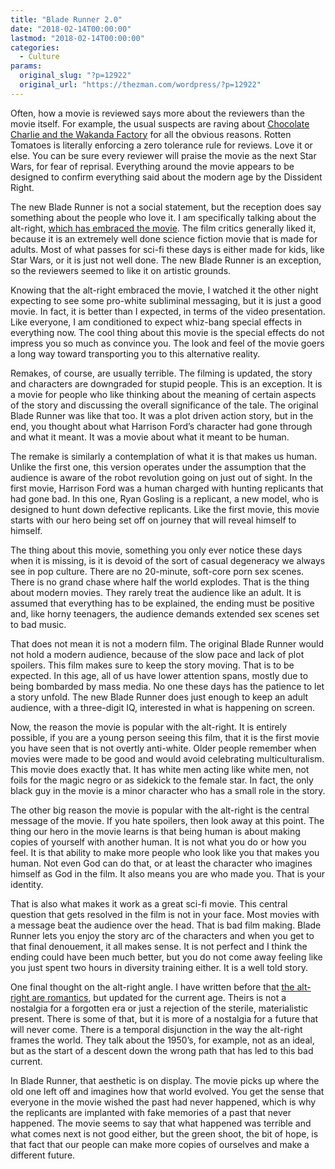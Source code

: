 ```yaml
---
title: "Blade Runner 2.0"
date: "2018-02-14T00:00:00"
lastmod: "2018-02-14T00:00:00"
categories:
  - Culture
params:
  original_slug: "?p=12922"
  original_url: "https://thezman.com/wordpress/?p=12922"
---
```


Often, how a movie is reviewed says more about the reviewers than the
movie itself. For example, the usual suspects are raving about
[Chocolate Charlie and the Wakanda
Factory](https://www.rottentomatoes.com/m/black_panther_2018/) for all
the obvious reasons. Rotten Tomatoes is literally enforcing a zero
tolerance rule for reviews. Love it or else. You can be sure every
reviewer will praise the movie as the next Star Wars, for fear of
reprisal. Everything around the movie appears to be designed to confirm
everything said about the modern age by the Dissident Right.

The new Blade Runner is not a social statement, but the reception does
say something about the people who love it. I am specifically talking
about the alt-right, [which has embraced the
movie](https://www.youtube.com/watch?v=T2ppA30jzOY). The film critics
generally liked it, because it is an extremely well done science fiction
movie that is made for adults. Most of what passes for sci-fi these days
is either made for kids, like Star Wars, or it is just not well done.
The new Blade Runner is an exception, so the reviewers seemed to like it
on artistic grounds.

Knowing that the alt-right embraced the movie, I watched it the other
night expecting to see some pro-white subliminal messaging, but it is
just a good movie. In fact, it is better than I expected, in terms of
the video presentation. Like everyone, I am conditioned to expect
whiz-bang special effects in everything now. The cool thing about this
movie is the special effects do not impress you so much as convince you.
The look and feel of the movie goers a long way toward transporting you
to this alternative reality.

Remakes, of course, are usually terrible. The filming is updated, the
story and characters are downgraded for stupid people. This is an
exception. It is a movie for people who like thinking about the meaning
of certain aspects of the story and discussing the overall significance
of the tale. The original Blade Runner was like that too. It was a plot
driven action story, but in the end, you thought about what Harrison
Ford’s character had gone through and what it meant. It was a movie
about what it meant to be human.

The remake is similarly a contemplation of what it is that makes us
human. Unlike the first one, this version operates under the assumption
that the audience is aware of the robot revolution going on just out of
sight. In the first movie, Harrison Ford was a human charged with
hunting replicants that had gone bad. In this one, Ryan Gosling is a
replicant, a new model, who is designed to hunt down defective
replicants. Like the first movie, this movie starts with our hero being
set off on journey that will reveal himself to himself.

The thing about this movie, something you only ever notice these days
when it is missing, is it is devoid of the sort of casual degeneracy we
always see in pop culture. There are no 20-minute, soft-core porn sex
scenes. There is no grand chase where half the world explodes. That is
the thing about modern movies. They rarely treat the audience like an
adult. It is assumed that everything has to be explained, the ending
must be positive and, like horny teenagers, the audience demands
extended sex scenes set to bad music.

That does not mean it is not a modern film. The original Blade Runner
would not hold a modern audience, because of the slow pace and lack of
plot spoilers. This film makes sure to keep the story moving. That is to
be expected. In this age, all of us have lower attention spans, mostly
due to being bombarded by mass media. No one these days has the patience
to let a story unfold. The new Blade Runner does just enough to keep an
adult audience, with a three-digit IQ, interested in what is happening
on screen.

Now, the reason the movie is popular with the alt-right. It is entirely
possible, if you are a young person seeing this film, that it is the
first movie you have seen that is not overtly anti-white. Older people
remember when movies were made to be good and would avoid celebrating
multiculturalism. This movie does exactly that. It has white men acting
like white men, not foils for the magic negro or as sidekick to the
female star. In fact, the only black guy in the movie is a minor
character who has a small role in the story.

The other big reason the movie is popular with the alt-right is the
central message of the movie. If you hate spoilers, then look away at
this point. The thing our hero in the movie learns is that being human
is about making copies of yourself with another human. It is not what
you do or how you feel. It is that ability to make more people who look
like you that makes you human. Not even God can do that, or at least the
character who imagines himself as God in the film. It also means you are
who made you. That is your identity.

That is also what makes it work as a great sci-fi movie. This central
question that gets resolved in the film is not in your face. Most movies
with a message beat the audience over the head. That is bad film making.
Blade Runner lets you enjoy the story arc of the characters and when you
get to that final denouement, it all makes sense. It is not perfect and
I think the ending could have been much better, but you do not come away
feeling like you just spent two hours in diversity training either. It
is a well told story.

One final thought on the alt-right angle. I have written before that
[the alt-right are romantics](https://thezman.com/wordpress/?p=12154),
but updated for the current age. Theirs is not a nostalgia for a
forgotten era or just a rejection of the sterile, materialistic present.
There is some of that, but it is more of a nostalgia for a future that
will never come. There is a temporal disjunction in the way the
alt-right frames the world. They talk about the 1950’s, for example, not
as an ideal, but as the start of a descent down the wrong path that has
led to this bad current.

In Blade Runner, that aesthetic is on display. The movie picks up where
the old one left off and imagines how that world evolved. You get the
sense that everyone in the movie wished the past had never happened,
which is why the replicants are implanted with fake memories of a past
that never happened. The movie seems to say that what happened was
terrible and what comes next is not good either, but the green shoot,
the bit of hope, is that fact that our people can make more copies of
ourselves and make a different future.
